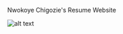 Nwokoye Chigozie's Resume Website

![alt text](https://github.com/gregoflash05/hng_stage2/blob/resume/dev/static/dev/images/ref.JPG?raw=true)
